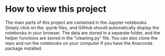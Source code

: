 # How to view this project

The main parts of this project are contained in the Jupyter notebooks. Simply click on the .ipynb files,
and GitHub should automatically display the notebooks in your browser. The data are stored in a separate 
folder, and the helper functions are stored in the "cleaning.py" file. You can also clone the repo and run 
the notebooks on your computer if you have the Anaconda package installed. 
